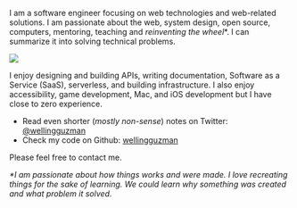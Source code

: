I am a software engineer focusing on web technologies and web-related solutions. I am passionate about the web, system design, open source, computers, mentoring, teaching and _reinventing the wheel_*. I can summarize it into solving technical problems.

![](//wellingguzman.com/images/me.jpg)

I enjoy designing and building APIs, writing documentation, Software as a Service (SaaS), serverless, and building infrastructure. I also enjoy accessibility, game development, Mac, and iOS development but I have close to zero experience.

- Read even shorter (_mostly non-sense_) notes on Twitter: [@wellingguzman](https://twitter.com/wellingguzman)
- Check my code on Github: [wellingguzman](https://github.com/wellingguzman)

Please feel free to contact me.

_*I am passionate about how things works and were made. I love recreating things for the sake of learning. We could learn why something was created and what problem it solved._
